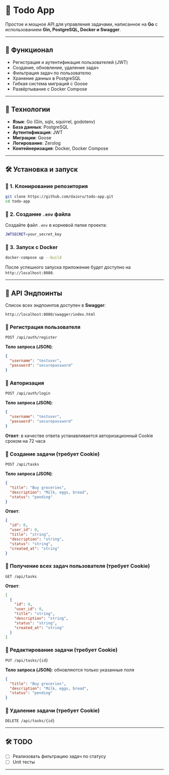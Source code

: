 # 📝 Todo App

Простое и мощное API для управления задачами, написанное на **Go** с использованием **Gin, PostgreSQL, Docker и Swagger**.

---

## 🚀 Функционал

- Регистрация и аутентификация пользователей (JWT)
- Создание, обновление, удаление задач
- Фильтрация задач по пользователю
- Хранение данных в PostgreSQL
- Гибкая система миграций с Goose
- Развёртывание с Docker Compose

---

## 🏰 Технологии

- **Язык**: Go (Gin, sqlx, squirrel, godotenv)
- **База данных**: PostgreSQL
- **Аутентификация**: JWT
- **Миграции**: Goose
- **Логирование**: Zerolog
- **Контейнеризация**: Docker, Docker Compose

---

## 🛠 Установка и запуск

### 🔹 1. Клонирование репозитория
```sh
git clone https://github.com/daioru/todo-app.git
cd todo-app
```

### 🔹 2. Создание `.env` файла  
Создайте файл `.env` в корневой папке проекта:
```sh
JWTSECRET=your_secret_key
```

### 🔹 3. Запуск с Docker
```sh
docker-compose up --build
```
После успешного запуска приложение будет доступно на `http://localhost:8080`.

---

## 📌 API Эндпоинты
Список всех эндпоинтов доступен в **Swagger**:
```
http://localhost:8080/swagger/index.html
```

### 🔹 Регистрация пользователя
```http
POST /api/auth/register
```
**Тело запроса (JSON)**:
```json
{
  "username": "testuser",
  "password": "securepassword"
}
```

### 🔹 Авторизация
```http
POST /api/auth/login
```
**Тело запроса (JSON)**:
```json
{
  "username": "testuser",
  "password": "securepassword"
}
```
**Ответ**:
в качестве ответа устанавливается авторизационный Cookie сроком на 72 часа

### 🔹 Создание задачи (требует Cookie)
```http
POST /api/tasks
```
**Тело запроса (JSON)**:
```json
{
  "title": "Buy groceries",
  "description": "Milk, eggs, bread",
  "status": "pending"
}
```

**Ответ**:
```json
{
  "id": 0,
  "user_id": 0,
  "title": "string",
  "description": "string",
  "status": "string",
  "created_at": "string"
}
```

### 🔹 Получение всех задач пользователя (требует Cookie)
```http
GET /api/tasks
```

**Ответ**:
```json
[
  {
    "id": 0,
    "user_id": 0,
    "title": "string",
    "description": "string",
    "status": "string",
    "created_at": "string"
  }
]
```

### 🔹 Редактирование задачи (требует Cookie)
```http
PUT /api/tasks/{id}
```
**Тело запроса (JSON)**:
обновляются только указанные поля

```json
{
  "title": "Buy groceries",
  "description": "Milk, eggs, bread",
  "status": "pending"
}
```

### 🔹 Удаление задачи (требует Cookie)
```http
DELETE /api/tasks/{id}
```

---

## 🛠 TODO

- [ ] Реализовать фильтрацию задач по статусу
- [ ] Unit тесты

---